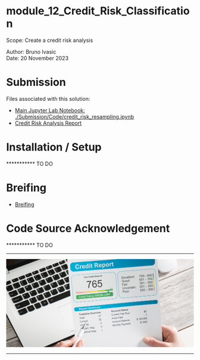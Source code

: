 # module_12_Credit_Risk_Classification
Scope: Create a credit risk analysis

Author: Bruno Ivasic   
Date: 20 November 2023


# Submission
Files associated with this solution:   
* [Main Jupyter Lab Notebook: ./Submission/Code/credit_risk_resampling.ipynb](./Submission/Code/credit_risk_resampling.ipynb)
* [Credit Risk Analysis Report](./Submission/Report/Credit_Risk_Analysis_Report.md)


# Installation / Setup

*********** TO DO


# Breifing
* [Breifing](./Briefing/Briefing.md)


# Code Source Acknowledgement
*********** TO DO

---

![Credit Risk](./Briefing/Images/12-homework-image.png)

---


